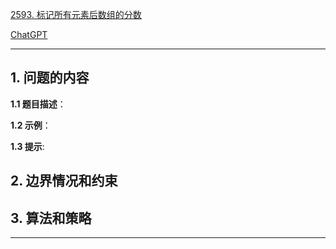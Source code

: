 [2593. 标记所有元素后数组的分数](https://leetcode.cn/problems/find-score-of-an-array-after-marking-all-elements)

[ChatGPT](chat.openai.com)

---

## 1. 问题的内容
**1.1 题目描述**：

**1.2 示例**：

**1.3 提示**:

## 2. 边界情况和约束


## 3. 算法和策略

---

